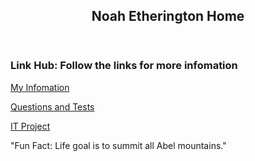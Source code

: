 <html>
<head>
<title>ITHome</title>
<meta charset="utf-8">
<meta name="viewport" content="width=device-width, initial-scale=1">
<style>
{
  box-sizing: border-box;
}

body {
  font-family: Arial, Helvetica, sans-serif;
}

header {
  background-color: gold;
  padding: 30px;
  text-align: center;
  font-size: 35px;
  color: black;
}



article {
  float: left;
  padding: 20px;
  width: 70%;
  background-color: white;
  height: 300px;
}


section::after {
  content: "Created on the 15-12-21";
  display: table;
  clear: both;
}


footer {
  background-color: Gold;
  padding: 10px;
  text-align: center;
  color: black;}


</style>
</head>
<body>

<header>
<h2>Noah Etherington Home</h2>
</header>

<section>

  
<article>
<h1>Link Hub: Follow the links for more infomation</h1>
<p>
<a href="https://noahj97.github.io/ITInfomation/">My Infomation</a>
</p>
<p>
<a href="url">Questions and Tests</a>
</p>
<p>
<a href="https://noahj97.github.io/ITProject/">IT Project</a>
</p>  

</article>
</section>

<footer>
<p>"Fun Fact: Life goal is to summit all Abel mountains."</p>
</footer>

</body>
</html>
